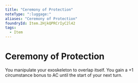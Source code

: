 ```yaml
---
title: "Ceremony of Protection"
noteType: ":luggage:"
aliases: "Ceremony of Protection"
foundryId: Item.2HjkQPRCrIyC2l42
tags:
  - Item
---
```


# Ceremony of Protection

You manipulate your exoskeleton to overlap itself. You gain a +1 circumstance bonus to AC until the start of your next turn.


